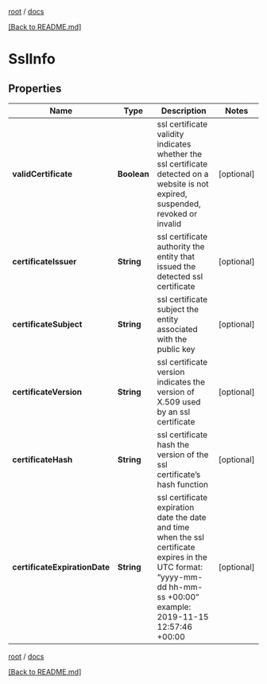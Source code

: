 [root](./../ "root") / [docs](./ "docs")

[[Back to README.md]](./../README.md "[Back to README.md]")

# SslInfo

## Properties

| Name | Type | Description | Notes |
|------------ | ------------- | ------------- | -------------|
|**validCertificate** | **Boolean** | ssl certificate validity indicates whether the ssl certificate detected on a website is not expired, suspended, revoked or invalid |  [optional] |
|**certificateIssuer** | **String** | ssl certificate authority the entity that issued the detected ssl certificate |  [optional] |
|**certificateSubject** | **String** | ssl certificate subject the entity associated with the public key |  [optional] |
|**certificateVersion** | **String** | ssl certificate version indicates the version of X.509 used by an ssl certificate |  [optional] |
|**certificateHash** | **String** | ssl certificate hash the version of the ssl certificate’s hash function |  [optional] |
|**certificateExpirationDate** | **String** | ssl certificate expiration date the date and time when the ssl certificate expires in the UTC format: “yyyy-mm-dd hh-mm-ss +00:00” example: 2019-11-15 12:57:46 +00:00 |  [optional] |

[root](./../ "root") / [docs](./ "docs")

[[Back to README.md]](./../README.md "[Back to README.md]")